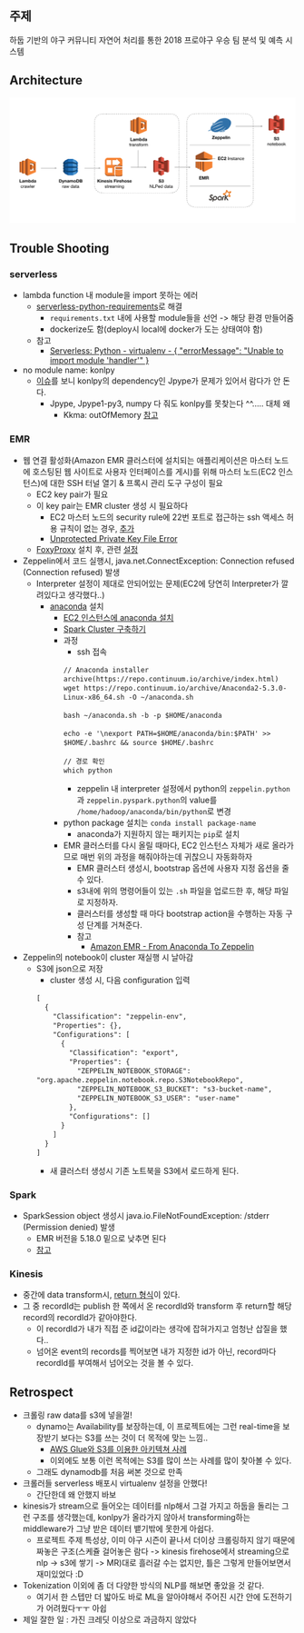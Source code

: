 ## 주제
하둡 기반의 야구 커뮤니티 자연어 처리를 통한 2018 프로야구 우승 팀 분석 및 예측 시스템

## Architecture
![Structure](assets/structure.png)

## Trouble Shooting
### serverless
  * lambda function 내 module을 import 못하는 에러
    * [serverless-python-requirements](https://github.com/UnitedIncome/serverless-python-requirements)로 해결
      * `requirements.txt` 내에 사용할 module들을 선언 -> 해당 환경 만들어줌
      * dockerize도 함(deploy시 local에 docker가 도는 상태여야 함)
    * 참고
      * [Serverless: Python - virtualenv - { "errorMessage": "Unable to import module 'handler'" }](https://markhneedham.com/blog/2017/08/06/serverless-python-virtualenv-errormessage-unable-import-module-handler/)
  * no module name: konlpy
    * [이슈](https://github.com/konlpy/konlpy/issues/71)를 보니 konlpy의 dependency인 Jpype가 문제가 있어서 람다가 안 돈다.
      * Jpype, Jpype1-py3, numpy 다 줘도 konlpy를 못찾는다 ^^..... 대체 왜
        * Kkma: outOfMemory [참고](https://github.com/konlpy/konlpy/issues/93)
### EMR
  * 웹 연결 활성화(Amazon EMR 클러스터에 설치되는 애플리케이션은 마스터 노드에 호스팅된 웹 사이트로 사용자 인터페이스를 게시)를 위해 마스터 노드(EC2 인스턴스)에 대한 SSH 터널 열기 & 프록시 관리 도구 구성이 필요
    * EC2 key pair가 필요
    * 이 key pair는 EMR cluster 생성 시 필요하다
      * EC2 마스터 노드의 security rule에 22번 포트로 접근하는 ssh 액세스 허용 규칙이 없는 경우, [추가](https://docs.aws.amazon.com/ko_kr/AWSEC2/latest/UserGuide/authorizing-access-to-an-instance.html)
      * [Unprotected Private Key File Error](https://docs.aws.amazon.com/ko_kr/AWSEC2/latest/UserGuide/TroubleshootingInstancesConnecting.html#troubleshoot-unprotected-key)
    * [FoxyProxy](https://chrome.google.com/webstore/detail/foxyproxy-standard/gcknhkkoolaabfmlnjonogaaifnjlfnp?hl=ko) 설치 후, 관련 [설정](https://docs.aws.amazon.com/ko_kr/emr/latest/ManagementGuide/emr-connect-master-node-proxy.html#emr-connect-foxy-proxy-chrome)
  * Zeppelin에서 코드 실행시, java.net.ConnectException: Connection refused (Connection refused) 발생
    * Interpreter 설정이 제대로 안되어있는 문제(EC2에 당연히 Interpreter가 깔려있다고 생각했다..)
      * [anaconda](https://www.anaconda.com/) 설치
        * [EC2 인스턴스에 anaconda 설치](https://hackernoon.com/aws-ec2-part-3-installing-anaconda-on-ec2-linux-ubuntu-dbef0835818a)
        * [Spark Cluster 구축하기](https://dziganto.github.io/amazon%20emr/apache%20spark/apache%20zeppelin/big%20data/From-Zero-to-Spark-Cluster-in-Under-Ten-Minutes/)
        * 과정
          * ssh 접속
          ```
          // Anaconda installer archive(https://repo.continuum.io/archive/index.html)
          wget https://repo.continuum.io/archive/Anaconda2-5.3.0-Linux-x86_64.sh -O ~/anaconda.sh

          bash ~/anaconda.sh -b -p $HOME/anaconda

          echo -e '\nexport PATH=$HOME/anaconda/bin:$PATH' >> $HOME/.bashrc && source $HOME/.bashrc

          // 경로 확인
          which python
          ```
          * zeppelin 내 interpreter 설정에서 python의 `zeppelin.python`과 `zeppelin.pyspark.python`의 value를 `/home/hadoop/anaconda/bin/python`로 변경
        * python package 설치는 `conda install package-name`
          * anaconda가 지원하지 않는 패키지는 `pip`로 설치
        * EMR 클러스터를 다시 올릴 때마다, EC2 인스턴스 자체가 새로 올라가므로 매번 위의 과정을 해줘야하는데 귀찮으니 자동화하자
          * EMR 클러스터 생성시, bootstrap 옵션에 사용자 지정 옵션을 줄 수 있다.
          * s3내에 위의 명령어들이 있는 `.sh` 파일을 업로드한 후, 해당 파일로 지정하자.
          * 클러스터를 생성할 때 마다 bootstrap action을 수행하는 자동 구성 단계를 거쳐준다.
          * 참고
            * [Amazon EMR - From Anaconda To Zeppelin](https://dziganto.github.io/zeppelin/spark/zeppelinhub/emr/anaconda/tensorflow/shiro/s3/theano/bootstrap%20script/EMR-From-Scratch/)
  * Zeppelin의 notebook이 cluster 재실행 시 날아감
    * S3에 json으로 저장
      * cluster 생성 시, 다음 configuration 입력
      ```
      [
        {
          "Classification": "zeppelin-env",
          "Properties": {},
          "Configurations": [
            {
              "Classification": "export",
              "Properties": {
                "ZEPPELIN_NOTEBOOK_STORAGE": "org.apache.zeppelin.notebook.repo.S3NotebookRepo",
                "ZEPPELIN_NOTEBOOK_S3_BUCKET": "s3-bucket-name",
                "ZEPPELIN_NOTEBOOK_S3_USER": "user-name"
              },
              "Configurations": []
            }
          ]
        }
      ]
      ```
      * 새 클러스터 생성시 기존 노트북을 S3에서 로드하게 된다.
### Spark
  * SparkSession object 생성시 java.io.FileNotFoundException: /stderr (Permission denied) 발생
    * EMR 버전을 5.18.0 밑으로 낮추면 된다
    * [참고](https://stackoverflow.com/questions/53140852/cant-get-a-sparkcontext-in-new-aws-emr-cluster)
### Kinesis
  * 중간에 data transform시, [return 형식](https://docs.aws.amazon.com/ko_kr/firehose/latest/dev/data-transformation.html)이 있다.
  * 그 중 recordId는 publish 한 쪽에서 온 recordId와 transform 후 return할 해당 record의 recordId가 같아야한다.
    * 이 recordId가 내가 직접 준 id값이라는 생각에 잡혀가지고 엄청난 삽질을 했다..
    * 넘어온 event의 records를 찍어보면 내가 지정한 id가 아닌, record마다 recordId를 부여해서 넘어오는 것을 볼 수 있다.


## Retrospect
* 크롤링 raw data를 s3에 넣을껄!
  * dynamo는 Availability를 보장하는데, 이 프로젝트에는 그런 real-time을 보장받기 보다는 S3를 쓰는 것이 더 목적에 맞는 느낌..
    * [AWS Glue와 S3를 이용한 아키텍쳐 사례](https://aws.amazon.com/blogs/big-data/build-a-data-lake-foundation-with-aws-glue-and-amazon-s3/)
    * 이외에도 보통 이런 목적에는 S3를 많이 쓰는 사례를 많이 찾아볼 수 있다.
  * 그래도 dynamodb를 처음 써본 것으로 만족
* 크롤러들 serverless 배포시 virtualenv 설정을 안했다!
  * 간단한데 왜 안했지 바보
* kinesis가 stream으로 들어오는 데이터를 nlp해서 그걸 가지고 하둡을 돌리는 그런 구조를 생각했는데, konlpy가 올라가지 않아서 transforming하는 middleware가 그냥 받은 데이터 뱉기밖에 못한게 아쉽다.
  * 프로젝트 주제 특성상, 이미 야구 시즌이 끝나서 더이상 크롤링하지 않기 때문에 짜놓은 구조(스케쥴 걸어놓은 람다 -> kinesis firehose에서 streaming으로 nlp -> s3에 쌓기 -> MR)대로 흘러갈 수는 없지만, 틀은 그렇게 만들어보면서 재미있었다 :D
* Tokenization 이외에 좀 더 다양한 방식의 NLP를 해보면 좋았을 것 같다.
  * 여기서 한 스텝만 더 밟아도 바로 ML을 알아야해서 주어진 시간 안에 도전하기가 어려웠다ㅜㅜ 아쉽
* 제일 잘한 일 : 가진 크레딧 이상으로 과금하지 않았다
